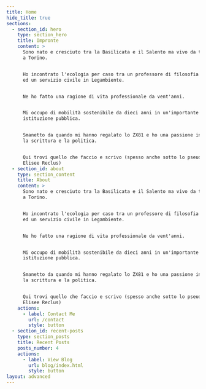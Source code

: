 ```yaml
---
title: Home
hide_title: true
sections:
  - section_id: hero
    type: section_hero
    title: Impronte
    content: >
      Sono nato e cresciuto tra la Basilicata e il Salento ma vivo da trent'anni
      a Torino.


      Ho incontrato l'ecologia per caso tra un professore di filosofia al liceo
      ed un servizio civile in Legambiente.


      Ne ho fatto una ragione di vita professionale da vent'anni. 


      Mi occupo di mobilità sostenibile da dieci anni in un'importante
      istituzione pubblica.


      Smanetto da quando mi hanno regalato lo ZX81 e ho una passione insana per
      la scrittura e la politica.


      Qui trovi quello che faccio e scrivo (spesso anche sotto lo pseudonimo
      Elisee Reclus)
  - section_id: about
    type: section_content
    title: About
    content: >
      Sono nato e cresciuto tra la Basilicata e il Salento ma vivo da trent'anni
      a Torino.


      Ho incontrato l'ecologia per caso tra un professore di filosofia al liceo
      ed un servizio civile in Legambiente.


      Ne ho fatto una ragione di vita professionale da vent'anni.


      Mi occupo di mobilità sostenibile da dieci anni in un'importante
      istituzione pubblica.


      Smanetto da quando mi hanno regalato lo ZX81 e ho una passione insana per
      la scrittura e la politica.


      Qui trovi quello che faccio e scrivo (spesso anche sotto lo pseudonimo
      Elisee Reclus)
    actions:
      - label: Contact Me
        url: /contact
        style: button
  - section_id: recent-posts
    type: section_posts
    title: Recent Posts
    posts_number: 4
    actions:
      - label: View Blog
        url: blog/index.html
        style: button
layout: advanced
---
```


